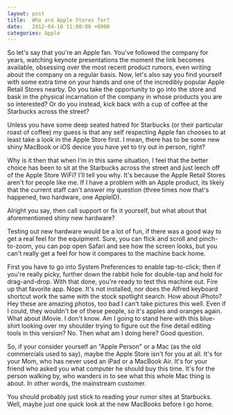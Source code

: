 ```yaml
---
layout: post
title:  Who are Apple Stores for?
date:   2012-04-18 11:00:00 +0000
categories: Apple
---
```


So let's say that you're an Apple fan. You've followed the company for years, watching keynote presentations the moment the link becomes available, obsessing over the most recent product rumors, even writing about the company on a regular basis. Now, let's also say you find yourself with some extra time on your hands and one of the incredibly popular Apple Retail Stores nearby. Do you take the opportunity to go into the store and bask in the physical incarnation of the company in whose products you are so interested? Or do you instead, kick back with a cup of coffee at the Starbucks across the street?

Unless you have some deep seated hatred for Starbucks (or their particular roast of coffee) my guess is that any self respecting Apple fan chooses to at least take a look in the Apple Store first. I mean, there has to be some new shiny MacBook or iOS device you have yet to try out in person, right?

Why is it then that when I'm in this same situation, I feel that the better choice has been to sit at the Starbucks across the street and just leech off of the Apple Store WiFi? I'll tell you why. It's because the Apple Retail Stores aren't for people like me. If I have a problem with an Apple product, its likely that the current staff can't answer my question (three times now that's happened, two hardware, one AppleID).

Alright you say, then call support or fix it yourself, but what about that aforementioned shiny new hardware?

Testing out new hardware would be a lot of fun, if there was a good way to get a real feel for the equipment. Sure, you can flick and scroll and pinch-to-zoom, you can pop open Safari and see how the screen looks, but you can't really get a feel for how it compares to the machine back home.

First you have to go into System Preferences to enable tap-to-click; then if you're really picky, further down the rabbit hole for double-tap and hold for drag-and-drop. With that done, you're ready to test this machine out.  Fire up that favorite app. Nope. It's not installed, nor does the Alfred keyboard shortcut work the same with the stock spotlight search. How about iPhoto? Hey these are amazing photos, too bad I can't take pictures this well. Even if I could, they wouldn't be of these people, so it's apples and oranges again. What about iMovie. I don't know. Am I going to stand here with this blue-shirt looking over my shoulder trying to figure out the fine detail editing tools in this version? No. Then what am I doing here? Good question.

So, if your consider yourself an "Apple Person" or a Mac (as the old commercials used to say), maybe the Apple Store isn't for you at all. It's for your Mom, who has never used an iPad or a MacBook Air. It's for your friend who asked you what computer he should buy this time. It's for the person walking by, who wanders in to see what this whole Mac thing is about. In other words, the mainstream customer.

You should probably just stick to reading your rumor sites at Starbucks. Well, maybe just one quick look at the new MacBooks before I go home.